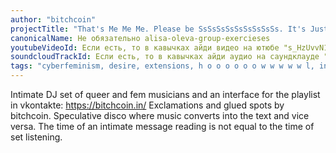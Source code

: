 ```yaml
---
author: "bitchcoin"
projectTitle: "That's Me Me Me. Please be SsSsSsSsSsSsSsSsSs. It's Just for you."
canonicalName: Не обязательно alisa-oleva-group-exercieses
youtubeVideoId: Если есть, то в кавычках айди видео на ютюбе "s_HzUvvN1Ns"
soundcloudTrackId: Если есть, то в кавычках айди аудио на саундклауде "353915180"
tags: "cyberfeminism, desire, extensions, h o o o o o o w w w w w l, intimate interfaces, joy acceleration, pharmachoreography, political dancefloor, speculative synthesis, yesterday's unalienated celebration"
---
```

Intimate DJ set of queer and fem musicians and an interface for the playlist in vkontakte: https://bitchcoin.in/
Exclamations and glued spots by bitchcoin. Speculative disco where music converts into the text and vice versa. The time of an intimate message reading is not equal to the time of set listening.
